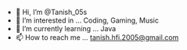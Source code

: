 - 👋 Hi, I’m @Tanish_05s
- 👀 I’m interested in ...
          Coding,
          Gaming,
          Music
- 🌱 I’m currently learning ...
          Java
- 📫 How to reach me ...
       tanish.hfi.2005@gmail.com

<!---
HappyFaceYEET05/HappyFaceYEET05 is a ✨ special ✨ repository because its `README.md` (this file) appears on your GitHub profile.
You can click the Preview link to take a look at your changes.
--->
